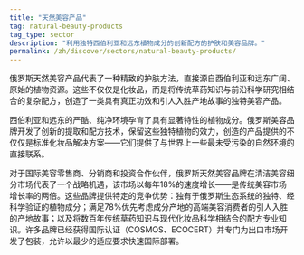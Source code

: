 ```yaml
---
title: "天然美容产品"
tag: natural-beauty-products
tag_type: sector
description: "利用独特西伯利亚和远东植物成分的创新配方的护肤和美容品牌。"
permalink: /zh/discover/sectors/natural-beauty-products/
---
```


俄罗斯天然美容产品代表了一种精致的护肤方法，直接源自西伯利亚和远东广阔、原始的植物资源。这些不仅仅是化妆品，而是将传统草药知识与前沿科学研究相结合的复杂配方，创造了一类具有真正功效和引人入胜产地故事的独特美容产品。

西伯利亚和远东的严酷、纯净环境孕育了具有显著特性的植物成分。俄罗斯美容品牌开发了创新的提取和配方技术，保留这些独特植物的效力，创造的产品提供的不仅仅是标准化妆品解决方案——它们提供了与世界上一些最未受污染的自然环境的直接联系。

对于国际美容零售商、分销商和投资合作伙伴，俄罗斯天然美容品牌在清洁美容细分市场代表了一个战略机遇，该市场以每年18%的速度增长——是传统美容市场增长率的两倍。这些品牌提供特定的竞争优势：独有于俄罗斯生态系统的独特、经科学验证的植物成分；满足78%优先考虑成分产地的高端美容消费者的引人入胜的产地故事；以及将数百年传统草药知识与现代化妆品科学相结合的配方专业知识。许多品牌已经获得国际认证（COSMOS、ECOCERT）并专门为出口市场开发了包装，允许以最少的适应要求快速国际部署。